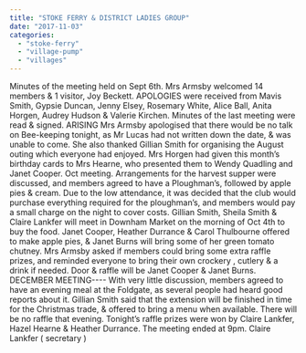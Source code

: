 ```yaml
---
title: "STOKE FERRY & DISTRICT LADIES GROUP"
date: "2017-11-03"
categories: 
  - "stoke-ferry"
  - "village-pump"
  - "villages"
---
```


Minutes of the meeting held on Sept 6th. Mrs Armsby welcomed 14 members & 1 visitor, Joy Beckett. APOLOGIES were received from Mavis Smith, Gypsie Duncan, Jenny Elsey, Rosemary White, Alice Ball, Anita Horgen, Audrey Hudson & Valerie Kirchen. Minutes of the last meeting were read & signed. ARISING Mrs Armsby apologised that there would be no talk on Bee-keeping tonight, as Mr Lucas had not written down the date, & was unable to come. She also thanked Gillian Smith for organising the August outing which everyone had enjoyed. Mrs Horgen had given this month’s birthday cards to Mrs Hearne, who presented them to Wendy Quadling and Janet Cooper. Oct meeting. Arrangements for the harvest supper were discussed, and members agreed to have a Ploughman’s, followed by apple pies & cream. Due to the low attendance, it was decided that the club would purchase everything required for the ploughman’s, and members would pay a small charge on the night to cover costs. Gillian Smith, Sheila Smith & Claire Lankfer will meet in Downham Market on the morning of Oct 4th to buy the food. Janet Cooper, Heather Durrance & Carol Thulbourne offered to make apple pies, & Janet Burns will bring some of her green tomato chutney. Mrs Armsby asked if members could bring some extra raffle prizes, and reminded everyone to bring their own crockery , cutlery & a drink if needed. Door & raffle will be Janet Cooper & Janet Burns. DECEMBER MEETING---- With very little discussion, members agreed to have an evening meal at the Foldgate, as several people had heard good reports about it. Gillian Smith said that the extension will be finished in time for the Christmas trade, & offered to bring a menu when available. There will be no raffle that evening. Tonight’s raffle prizes were won by Claire Lankfer, Hazel Hearne & Heather Durrance. The meeting ended at 9pm. Claire Lankfer ( secretary )
